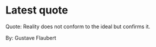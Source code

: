 # Latest quote 

Quote: Reality does not conform to the ideal but confirms it. 

By: Gustave Flaubert